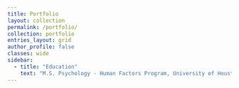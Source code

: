```yaml
---
title: Portfolio
layout: collection
permalink: /portfolio/
collection: portfolio
entries_layout: grid
author_profile: false
classes: wide
sidebar:
  - title: "Education"
    text: "M.S. Psychology - Human Factors Program, University of Houston - Clear Lake, 01/2021 – 05/2023"
---
```

